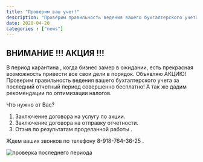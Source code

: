```yaml
---
title: "Проверим ваш учет!"
description: "Проверим правильность ведения вашего бухгалтерского учета"
date: 2020-04-20
categories : ["news"]
---
```


## ВНИМАНИЕ !!! АКЦИЯ !!!
В период карантина , когда бизнес замер в ожидании, есть прекрасная
возможность привести все свои дели в порядок. Объявляю АКЦИЮ! Проверим
правильность  ведения вашего бухгалтерского учета за последний отчетный
период  совершенно бесплатно! А так же дадим рекомендации по оптимизации
налогов.

Что нужно от Вас?

1. Заключение договора на услугу по акции.
2. Заключение договора на отправку отчетности.
3. Отзыв по результатам проделанной работы .

Ждем ваших звонков по телефону 8-918-764-36-25 .

![проверка последнего периода](/img/lasteperiodaudit.jpeg)
    